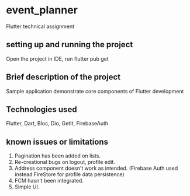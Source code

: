 # event_planner

Flutter technical assignment

## setting up and running the project

Open the project in  IDE, run flutter pub get

## Brief description of the project

Sample application demonstrate core components of Flutter development

## Technologies used

Flutter, Dart, Bloc, Dio, GetIt, FirebaseAuth

## known issues or limitations

1. Pagination has been added on lists.
2. Re-creational bugs on logout, profile edit.
3. Address component doesn't work as intended.
   (Firebase Auth used instead FireStore for profile data persistence)
4. FCM hasn't been integrated.
5. Simple UI.
